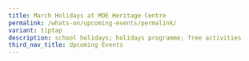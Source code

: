 ```yaml
---
title: March Holidays at MOE Heritage Centre
permalink: /whats-on/upcoming-events/permalink/
variant: tiptap
description: school holidays; holidays programme; free activities
third_nav_title: Upcoming Events
---
```

